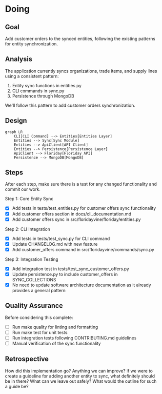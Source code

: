 # Doing

## Goal

Add customer orders to the synced entities, following the existing patterns for entity synchronization.

## Analysis

The application currently syncs organizations, trade items, and supply lines using a consistent pattern:

1. Entity sync functions in entities.py
2. CLI commands in sync.py
3. Persistence through MongoDB

We'll follow this pattern to add customer orders synchronization.

## Design

```mermaid
graph LR
    CLI[CLI Command] --> Entities[Entities Layer]
    Entities --> Sync[Sync Module]
    Entities --> ApiClient[API Client]
    Entities --> Persistence[Persistence Layer]
    ApiClient --> Floriday[Floriday API]
    Persistence --> MongoDB[MongoDB]
```

## Steps

After each step, make sure there is a test for any changed functionality and commit our work.

Step 1: Core Entity Sync

- [x] Add tests in tests/test_entities.py for customer offers sync functionality
- [x] Add customer offers section in docs/cli_documentation.md
- [x] Add customer offers sync in src/floridayvine/floriday/entities.py

Step 2: CLI Integration

- [x] Add tests in tests/test_sync.py for CLI command
- [x] Update CHANGELOG.md with new feature
- [x] Add customer_offers command in src/floridayvine/commands/sync.py

Step 3: Integration Testing

- [x] Add integration test in tests/test_sync_customer_offers.py
- [x] Update persistence.py to include customer_offers in SYNC_COLLECTIONS
- [x] No need to update software architecture documentation as it already provides a general pattern

## Quality Assurance

Before considering this complete:

- [ ] Run make quality for linting and formatting
- [ ] Run make test for unit tests
- [ ] Run integration tests following CONTRIBUTING.md guidelines
- [ ] Manual verification of the sync functionality

## Retrospective

How did this implementation go? Anything we can improve?
If we were to create a guideline for adding another entity to sync, what definitely should be in there?
What can we leave out safely?
What would the outline for such a guide be?
